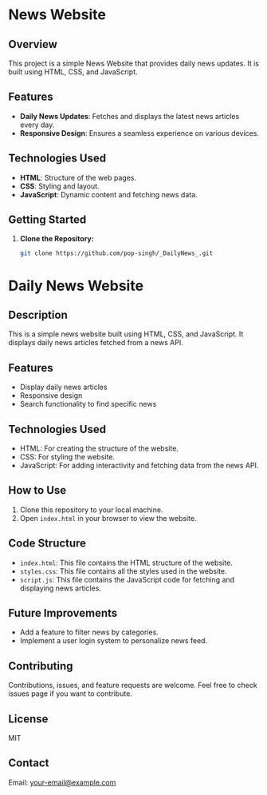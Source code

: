# News Website

## Overview

This project is a simple News Website that provides daily news updates. It is built using HTML, CSS, and JavaScript.

## Features

- **Daily News Updates**: Fetches and displays the latest news articles every day.
- **Responsive Design**: Ensures a seamless experience on various devices.

## Technologies Used

- **HTML**: Structure of the web pages.
- **CSS**: Styling and layout.
- **JavaScript**: Dynamic content and fetching news data.



## Getting Started

1. **Clone the Repository:**

   ```bash
   git clone https://github.com/pop-singh/_DailyNews_.git
# Daily News Website

## Description

This is a simple news website built using HTML, CSS, and JavaScript. It displays daily news articles fetched from a news API.

## Features

- Display daily news articles
- Responsive design
- Search functionality to find specific news

## Technologies Used

- HTML: For creating the structure of the website.
- CSS: For styling the website.
- JavaScript: For adding interactivity and fetching data from the news API.

## How to Use

1. Clone this repository to your local machine.
2. Open `index.html` in your browser to view the website.

## Code Structure

- `index.html`: This file contains the HTML structure of the website.
- `styles.css`: This file contains all the styles used in the website.
- `script.js`: This file contains the JavaScript code for fetching and displaying news articles.

## Future Improvements

- Add a feature to filter news by categories.
- Implement a user login system to personalize news feed.

## Contributing

Contributions, issues, and feature requests are welcome. Feel free to check issues page if you want to contribute.

## License

MIT

## Contact

Email: your-email@example.com
